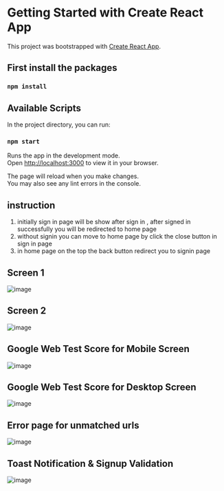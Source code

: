 # Getting Started with Create React App

This project was bootstrapped with [Create React App](https://github.com/facebook/create-react-app).

## First install the packages

### `npm install`

## Available Scripts

In the project directory, you can run:

### `npm start`

Runs the app in the development mode.\
Open [http://localhost:3000](http://localhost:3000) to view it in your browser.

The page will reload when you make changes.\
You may also see any lint errors in the console.

## instruction

 1) initially sign in page will be show after sign in , after signed in successfully you will be redirected to home page
 2) without signin you can move to home page by click the close button in sign in page
 3) in home page on the top the back button redirect you to signin page

## Screen 1

![image](https://github.com/Cibiyanna26/turtlex/assets/121782238/19049927-be4b-4070-ba27-71a8cefb3c0f)

## Screen 2

![image](https://github.com/Cibiyanna26/turtlex/assets/121782238/774d0b0f-8a4c-49cd-b4d5-7a1d2837f5cc)


## Google Web Test Score for Mobile Screen 

![image](https://github.com/Cibiyanna26/turtlex/assets/121782238/0b888712-e84b-4750-8cdc-7269fffdb955)

## Google Web Test Score for Desktop Screen

![image](https://github.com/Cibiyanna26/turtlex/assets/121782238/89961bac-60cb-40ba-a345-3926c8656a30)

## Error page for unmatched urls

![image](https://github.com/Cibiyanna26/turtlex/assets/121782238/2a8cc891-6f9a-447b-aafa-9fbe349f0155)

## Toast Notification & Signup Validation 

![image](https://github.com/Cibiyanna26/turtlex/assets/121782238/b967b421-a5ad-40a5-933a-ce8d1d1dc88e)




